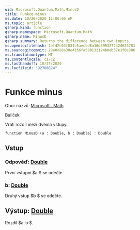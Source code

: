 ```yaml
---
uid: Microsoft.Quantum.Math.MinusD
title: Funkce minus
ms.date: 10/26/2020 12:00:00 AM
ms.topic: article
qsharp.kind: function
qsharp.namespace: Microsoft.Quantum.Math
qsharp.name: MinusD
qsharp.summary: Returns the difference between two inputs.
ms.openlocfilehash: 2ef42b03f831e5aecbd8a36d3993272424624781
ms.sourcegitcommit: 29e0d88a30e4166fa580132124b0eb57e1f0e986
ms.translationtype: MT
ms.contentlocale: cs-CZ
ms.lasthandoff: 10/27/2020
ms.locfileid: "92708824"
---
```

# <a name="minusd-function"></a>Funkce minus

Obor názvů: [Microsoft.. Math](xref:Microsoft.Quantum.Math)

Balíček [](https://nuget.org/packages/)


Vrátí rozdíl mezi dvěma vstupy.

```qsharp
function MinusD (a : Double, b : Double) : Double
```


## <a name="input"></a>Vstup

### <a name="a--double"></a>Odpověď: [Double](xref:microsoft.quantum.lang-ref.double)

První vstupní $a $ se odečte.


### <a name="b--double"></a>b: [Double](xref:microsoft.quantum.lang-ref.double)

Druhý vstup $b $ se odečte.



## <a name="output--double"></a>Výstup: [Double](xref:microsoft.quantum.lang-ref.double)

Rozdíl $a-b $.